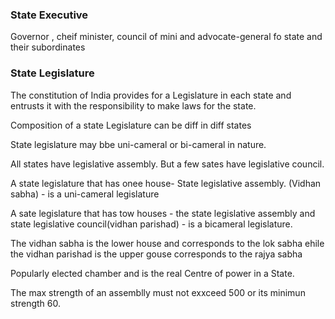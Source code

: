 ### State Executive

Governor , cheif minister, council of mini and advocate-general fo state and their subordinates


### State Legislature

The constitution of India provides for a Legislature in each state and entrusts it with the responsibility to make laws for the state.

Composition of a state Legislature can be diff in diff states

State legislature may bbe uni-cameral or bi-cameral in nature.

All states have legislative assembly. But a few sates have legislative council.

A state legislature that has onee house- State legislative assembly. (Vidhan sabha) - is a uni-cameral legislature

A sate legislature that has tow houses - the state legislative assembly and state legislative council(vidhan parishad) - is a bicameral legislature.

The vidhan sabha is the lower house and corresponds to the lok sabha ehile the vidhan parishad is the upper gouse corresponds to the rajya sabha

Popularly elected chamber and is the real Centre of power in a State.

The max strength of an assemblly must not exxceed 500 or its minimun strength 60.
